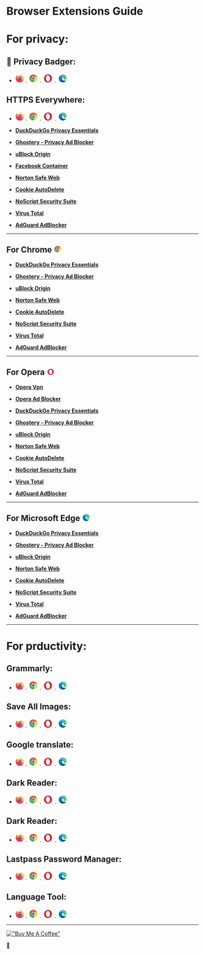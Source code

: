 # Browser Extensions Guide

# For privacy:

## 📌 Privacy Badger:

-   [<img src=".\assets\firefox.png" height="23" />](https://addons.mozilla.org/en-US/firefox/addon/privacy-badger17/) . [<img src=".\assets\chrome.png" width="25" />](https://chrome.google.com/webstore/detail/privacy-badger/pkehgijcmpdhfbdbbnkijodmdjhbjlgp) . [<img src=".\assets\opera.png" height="25" />](https://addons.opera.com/en/extensions/details/privacy-badger/) . [<img src=".\assets\microsoft edge.png" width="25" />](https://microsoftedge.microsoft.com/addons/detail/privacy-badger/mkejgcgkdlddbggjhhflekkondicpnop)

## HTTPS Everywhere:

-   [<img src=".\assets\firefox.png" height="23" />](https://addons.mozilla.org/en-US/firefox/addon/https-everywhere/) . [<img src=".\assets\chrome.png" width="25" />](https://chrome.google.com/webstore/detail/https-everywhere/gcbommkclmclpchllfjekcdonpmejbdp) . [<img src=".\assets\opera.png" height="25" />](https://addons.opera.com/en/extensions/details/https-everywhere/) . [<img src=".\assets\microsoft edge.png" width="25" />](https://microsoftedge.microsoft.com/addons/detail/https-everywhere/fchjpkplmbeeeaaogdbhjbgbknjobohb)

-   [**DuckDuckGo Privacy Essentials**](https://addons.mozilla.org/en-US/firefox/addon/duckduckgo-for-firefox/)

-   [**Ghostery - Privacy Ad Blocker**](https://addons.mozilla.org/en-US/firefox/addon/ghostery/)

-   [**uBlock Origin**](https://addons.mozilla.org/en-US/firefox/addon/ublock-origin/)

-   [**Facebook Container**](https://addons.mozilla.org/en-US/firefox/addon/facebook-container/)

-   [**Norton Safe Web**](https://addons.mozilla.org/en-US/firefox/addon/norton-safe-web/)

-   [**Cookie AutoDelete**](https://addons.mozilla.org/en-US/firefox/addon/cookie-autodelete)

-   [**NoScript Security Suite**](https://addons.mozilla.org/en-US/firefox/addon/noscript/)

-   [**Virus Total**](https://addons.mozilla.org/en-US/firefox/addon/vt4browsers/)

-   [**AdGuard AdBlocker**](https://addons.mozilla.org/en-US/firefox/addon/adguard-adblocker/)

---

## For Chrome <img src=".\assets\chrome.png" width="21" />

-   [**DuckDuckGo Privacy Essentials**](https://chrome.google.com/webstore/detail/duckduckgo-privacy-essent/bkdgflcldnnnapblkhphbgpggdiikppg)

-   [**Ghostery - Privacy Ad Blocker**](https://chrome.google.com/webstore/detail/ghostery-%E2%80%93-privacy-ad-blo/mlomiejdfkolichcflejclcbmpeaniij)

-   [**uBlock Origin**](https://chrome.google.com/webstore/detail/ublock-origin/cjpalhdlnbpafiamejdnhcphjbkeiagm)

-   [**Norton Safe Web**](https://search.norton.com/nsssOnboarding?PartnerID=ESTORE&promocode=DEFAULTWEB&_gl=1*idwkrr*_ga4_ga*LU1rS19uY2pKc2xVNFNvYjNveGU.*_ga4_ga_FG3M2ET3ED*MTYzMzQwOTgyMS4xMy4xLjE2MzM0MDk4NjQuMTc.&guid=eb96cbf3-963c-452d-91e5-4b1be3e84ca7&vendorOffered=ask&trackId=SST102)

-   [**Cookie AutoDelete**](https://chrome.google.com/webstore/detail/cookie-autodelete/fhcgjolkccmbidfldomjliifgaodjagh)

-   [**NoScript Security Suite**](https://chrome.google.com/webstore/detail/noscript/doojmbjmlfjjnbmnoijecmcbfeoakpjm)

-   [**Virus Total**](https://chrome.google.com/webstore/detail/vt4browsers/efbjojhplkelaegfbieplglfidafgoka)

-   [**AdGuard AdBlocker**](https://chrome.google.com/webstore/detail/adguard-adblocker/bgnkhhnnamicmpeenaelnjfhikgbkllg)

---

## For Opera <img src=".\assets\opera.png" width="22" />

-   [**Opera Vpn**](https://addons.opera.com/en/extensions/details/opera-vpn/)

-   [**Opera Ad Blocker**](https://addons.opera.com/en/extensions/details/opera-ad-blocker/)

-   [**DuckDuckGo Privacy Essentials**](https://addons.opera.com/en/extensions/details/duckduckgo-for-opera-2/)

-   [**Ghostery - Privacy Ad Blocker**](https://addons.opera.com/en/extensions/details/ghostery/)

-   [**uBlock Origin**](https://addons.opera.com/en/extensions/details/ublock/)

-   [**Norton Safe Web**](https://search.norton.com/nsssOnboarding?PartnerID=ESTORE&promocode=DEFAULTWEB&_gl=1*idwkrr*_ga4_ga*LU1rS19uY2pKc2xVNFNvYjNveGU.*_ga4_ga_FG3M2ET3ED*MTYzMzQwOTgyMS4xMy4xLjE2MzM0MDk4NjQuMTc.&guid=eb96cbf3-963c-452d-91e5-4b1be3e84ca7&vendorOffered=ask&trackId=SST102)

-   [**Cookie AutoDelete**](https://chrome.google.com/webstore/detail/cookie-autodelete/fhcgjolkccmbidfldomjliifgaodjagh)

-   [**NoScript Security Suite**](https://chrome.google.com/webstore/detail/noscript/doojmbjmlfjjnbmnoijecmcbfeoakpjm)

-   [**Virus Total**](https://chrome.google.com/webstore/detail/vt4browsers/efbjojhplkelaegfbieplglfidafgoka)

-   [**AdGuard AdBlocker**](https://addons.opera.com/en/extensions/details/adguard/)

---

## For Microsoft Edge <img src=".\assets\microsoft edge.png" width="22" />

-   [**DuckDuckGo Privacy Essentials**](https://microsoftedge.microsoft.com/addons/detail/duckduckgo-privacy-essent/caoacbimdbbljakfhgikoodekdnlcgpk)

-   [**Ghostery - Privacy Ad Blocker**](https://microsoftedge.microsoft.com/addons/detail/ghostery-–-privacy-ad-blo/fclbdkbhjlgkbpfldjodgjncejkkjcme)

-   [**uBlock Origin**](https://microsoftedge.microsoft.com/addons/detail/ublock-origin/odfafepnkmbhccpbejgmiehpchacaeak)

-   [**Norton Safe Web**](https://microsoftedge.microsoft.com/addons/detail/norton-safe-web/bdaafgjhhjkdplpffldcncdignokfkbo)

-   [**Cookie AutoDelete**](https://microsoftedge.microsoft.com/addons/detail/cookie-autodelete/djkjpnciiommncecmdefpdllknjdmmmo)

-   [**NoScript Security Suite**](https://microsoftedge.microsoft.com/addons/detail/noscript/debdhlbmgmkkfjpcglcbjadbhhekgfjh)

-   [**Virus Total**](https://chrome.google.com/webstore/detail/vt4browsers/efbjojhplkelaegfbieplglfidafgoka)

-   [**AdGuard AdBlocker**](https://microsoftedge.microsoft.com/addons/detail/adguard-adblocker/pdffkfellgipmhklpdmokmckkkfcopbh)

---

# For prductivity:

## Grammarly:

-   [<img src=".\assets\firefox.png" height="23" />](https://addons.mozilla.org/en-US/firefox/addon/grammarly-1/) . [<img src=".\assets\chrome.png" width="25" />](https://chrome.google.com/webstore/detail/grammarly-grammar-checker/kbfnbcaeplbcioakkpcpgfkobkghlhen) . [<img src=".\assets\opera.png" height="25" />](https://chrome.google.com/webstore/detail/grammarly-grammar-checker/kbfnbcaeplbcioakkpcpgfkobkghlhen) . [<img src=".\assets\microsoft edge.png" width="25" />](https://microsoftedge.microsoft.com/addons/detail/grammarly-grammar-checke/cnlefmmeadmemmdciolhbnfeacpdfbkd)

## Save All Images:

-   [<img src=".\assets\firefox.png" height="23" />](https://addons.mozilla.org/en-US/firefox/addon/save-all-images-webextension/) . [<img src=".\assets\chrome.png" width="25" />](https://chrome.google.com/webstore/detail/download-all-images/nnffbdeachhbpfapjklmpnmjcgamcdmm) . [<img src=".\assets\opera.png" height="25" />](https://addons.opera.com/en/extensions/details/save-all-images/) . [<img src=".\assets\microsoft edge.png" width="25" />](https://microsoftedge.microsoft.com/addons/detail/download-all-images/focinmnfmbmhknhdaamhppgdhahnbgif)

## Google translate:

-   [<img src=".\assets\firefox.png" height="23" />](https://addons.mozilla.org/en-US/firefox/addon/save-all-images-webextension/) . [<img src=".\assets\chrome.png" width="25" />](https://chrome.google.com/webstore/detail/download-all-images/nnffbdeachhbpfapjklmpnmjcgamcdmm) . [<img src=".\assets\opera.png" height="25" />](https://addons.opera.com/en/extensions/details/save-all-images/) . [<img src=".\assets\microsoft edge.png" width="25" />](https://microsoftedge.microsoft.com/addons/detail/download-all-images/focinmnfmbmhknhdaamhppgdhahnbgif)

## Dark Reader:

-   [<img src=".\assets\firefox.png" height="23" />](https://addons.mozilla.org/en-US/firefox/addon/save-all-images-webextension/) . [<img src=".\assets\chrome.png" width="25" />](https://chrome.google.com/webstore/detail/download-all-images/nnffbdeachhbpfapjklmpnmjcgamcdmm) . [<img src=".\assets\opera.png" height="25" />](https://addons.opera.com/en/extensions/details/save-all-images/) . [<img src=".\assets\microsoft edge.png" width="25" />](https://microsoftedge.microsoft.com/addons/detail/download-all-images/focinmnfmbmhknhdaamhppgdhahnbgif)

## Dark Reader:

-   [<img src=".\assets\firefox.png" height="23" />](https://addons.mozilla.org/en-US/firefox/addon/save-all-images-webextension/) . [<img src=".\assets\chrome.png" width="25" />](https://chrome.google.com/webstore/detail/download-all-images/nnffbdeachhbpfapjklmpnmjcgamcdmm) . [<img src=".\assets\opera.png" height="25" />](https://addons.opera.com/en/extensions/details/save-all-images/) . [<img src=".\assets\microsoft edge.png" width="25" />](https://microsoftedge.microsoft.com/addons/detail/download-all-images/focinmnfmbmhknhdaamhppgdhahnbgif)

## Lastpass Password Manager:

-   [<img src=".\assets\firefox.png" height="23" />](https://addons.mozilla.org/en-US/firefox/addon/save-all-images-webextension/) . [<img src=".\assets\chrome.png" width="25" />](https://chrome.google.com/webstore/detail/download-all-images/nnffbdeachhbpfapjklmpnmjcgamcdmm) . [<img src=".\assets\opera.png" height="25" />](https://addons.opera.com/en/extensions/details/save-all-images/) . [<img src=".\assets\microsoft edge.png" width="25" />](https://microsoftedge.microsoft.com/addons/detail/download-all-images/focinmnfmbmhknhdaamhppgdhahnbgif)

## Language Tool:

-   [<img src=".\assets\firefox.png" height="23" />](https://addons.mozilla.org/en-US/firefox/addon/languagetool/) . [<img src=".\assets\chrome.png" width="25" />](https://chrome.google.com/webstore/detail/grammar-spell-checker-%E2%80%94-l/oldceeleldhonbafppcapldpdifcinji) . [<img src=".\assets\opera.png" height="25" />](https://addons.opera.com/en/extensions/details/grammar-and-spell-checker-languagetool/) . [<img src=".\assets\microsoft edge.png" width="25" />](https://microsoftedge.microsoft.com/addons/detail/grammar-spell-checker-%E2%80%94/hfjadhjooeceemgojogkhlppanjkbobc)

---

[!["Buy Me A Coffee"](https://www.buymeacoffee.com/assets/img/custom_images/orange_img.png)](https://www.buymeacoffee.com/lotfibkmr)

🔴
